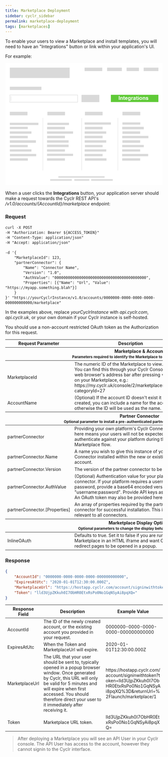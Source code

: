 ```yaml
---
title: Marketplace Deployment
sidebar: cyclr_sidebar
permalink: marketplace-deployment
tags: [marketplaces]
---
```


To enable your users to view a Marketplace and install templates, you will need to have an "Integrations" button or link within your application's UI.

For example:

![Generic Host Application](./images/generic-host-app-connected-v2.png)

When a user clicks the **Integrations** button, your application server should make a request towards the Cyclr REST API's _/v1.0/accounts/{AccountId}/marketplace_ endpoint:

### Request

```
curl -X POST
-H "Authorization: Bearer ${ACCESS_TOKEN}"
-H "Content-Type: application/json"
-H "Accept: application/json"

-d '{
    "MarketplaceId": 123,
    "partnerConnector": {
        "Name": "Connector Name",
        "Version": "1.0",
        "AuthValue": "00000000000000000000000000000000000000000",
        "Properties": [{"Name": "Url", "Value": "https://myapp.something.blah"}]
    }
}' "https://yourCyclrInstance/v1.0/accounts/0000000-0000-0000-0000-000000000000/marketplace"
```
In the examples above, replace *yourCyclrInstance* with *api.cyclr.com*, *api.cyclr.uk*, or your own domain if your Cyclr instance is self-hosted.

You should use a non-account restricted OAuth token as the Authorization for this request.

<table>
    <thead>
        <tr>
            <th>Request Parameter</th>
            <th>Description</th>
            <th>Example</th>
        </tr>
        <tr>
            <th colspan="3">Marketplace &amp; Account<br/>
            <small>Parameters required to identify the Marketplace to show and account name</small></th>
        </tr>
    </thead>
    <tr>
        <td>MarketplaceId</td>
        <td>The numeric ID of the Marketplace to view.<br />
            You can find this through your Cyclr Console in your web browser's address bar after pressing **Edit** on your Marketplace, e.g.: https://my.cyclr.uk/console/2/marketplaces/category?categoryId=27</td>
        <td>123</td>
    </tr>
    <tr>
        <td>AccountName</td>
        <td>(Optional) If the account ID doesn't exist it will be created, you can include a name for the account otherwise the ID will be used as the name.</td>
        <td>New Cyclr Account Name</td>
    </tr>
    <thead>
        <tr>
            <th colspan="3">Partner Connector<br/>
            <small>Optional parameter to install a pre-authenticated partner connector into the account</small></th>
        </tr>
    </thead>
    <tr>
        <td>partnerConnector</td>
        <td>Providing your own platform's Cyclr Connector object here means your users will not be expected to authenticate against your platform during the Marketplace flow.</td>
        <td></td>
    </tr>
    <tr>
        <td>partnerConnector.Name</td>
        <td>A name you wish to give this instance of your Connector installed within the new or existing account.</td>
        <td>Connector Name</td>
    </tr>
    <tr>
        <td>partnerConnector.Version</td>
        <td>The version of the partner connector to be installed.</td>
        <td>1.0</td>
    </tr>
    <tr>
        <td>partnerConnector.AuthValue</td>
        <td>(Optional) Authentication value for your platform connector.
        If your platform requires a username and password, provide a base64 encoded version of "username:password".  
        Provide API keys as plain text.
        An OAuth token may also be provided here.</td>
        <td>dXNlcm5hbWU6cGFzc3dvcmQ=<br />
or<br />
NJ88GGgv79V79VvYFBBTHUIGu</td>
    </tr>
    <tr>
        <td style="white-space: nowrap">partnerConnector.[Properties]</td>
        <td>An array of properties required by the partner connector for successful installation. This is not relevant to all connectors.</td>
        <td>[ {"Name": "Url", "Value": "http://customDomain.appName.com"} ]</td>
    </tr>
    <thead>
        <tr>
            <th colspan="3">Marketplace Display Options<br/>
            <small>Optional parameters to change the display behaviour of Marketplace</small></th>
        </tr>
    </thead>
    <tr>
        <td>InlineOAuth</td>
        <td>Defaults to true. Set it to false if you are running Marketplace in an HTML iframe and want OAuth redirect pages to be opened in a popup.</td>
        <td>false</td>
    </tr>
</table>

### Response

```json
{
    "AccountId": "0000000-0000-0000-0000-000000000000",
    "ExpiresAtUtc": "2020-01-01T12:30:00.000Z",
    "MarketplaceUrl": "https://hostapp.cyclr.com/account/signinwithtoken?token=lld3UjpZKkuh0I7ObHR0EtxRsPo0No1GqNSyAi8pqXQ%3D&returnUrl=%2Flaunch/marketplace/1",
    "Token": "lld3UjpZKkuh0I7ObHR0EtxRsPo0No1GqNSyAi8pqXQ="
}
```

<table>
    <thead>
        <tr>
            <th>Response Field</th>
            <th>Description</th>
            <th>Example Value</th>
        </tr>
    </thead>
    <tr>
        <td>AccountId</td>
        <td>The ID of the newly created account, or the existing account you provided in your request.</td>
        <td>0000000-0000-0000-0000-000000000000</td>
    </tr>
    <tr>
        <td>ExpiresAtUtc</td>
        <td>When the Token and MarketplaceUrl will expire.</td>
        <td>2020-01-01T12:30:00.000Z</td>
    </tr>
    <tr>
        <td>MarketplaceUrl</td>
        <td>The URL that your user should be sent to, typically opened in a popup browser window.  
            Once generated by Cyclr, this URL will only be valid for 5 minutes and will expire when first accessed.  You should therefore direct your user to it immediately after receiving it.</td>
        <td style="word-break: break-all">https://hostapp.cyclr.com/account/signinwithtoken?token=lld3UjpZKkuh0I7ObHR0EtxRsPo0No1GqNSyAi8pqXQ%3D&returnUrl=%2Flaunch/marketplace/1</td>
    </tr>
    <tr>
        <td>Token</td>
        <td>Marketplace URL token.</td>
        <td style="word-break: break-all">lld3UjpZKkuh0I7ObHR0EtxRsPo0No1GqNSyAi8pqXQ=</td>
    </tr>
</table>

> After deploying a Marketplace you will see an API User in your Cyclr console.
> The API User has access to the account, however they cannot signin to the Cyclr interface.
